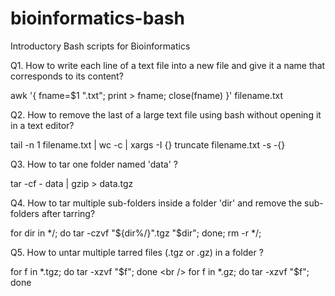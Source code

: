 # bioinformatics-bash
Introductory Bash scripts for Bioinformatics

Q1. How to write each line of a text file into a new file and give it a name that corresponds to its content?

awk '{ fname=$1 ".txt"; print > fname; close(fname) }' filename.txt

Q2. How to remove the last of a large text file using bash without opening it in a text editor?

tail -n 1 filename.txt | wc -c | xargs -I {} truncate filename.txt -s -{}

Q3. How to tar one folder named 'data' ?

tar -cf - data | gzip > data.tgz

Q4. How to tar multiple sub-folders inside a folder 'dir' and remove the sub-folders after tarring?

for dir in */; do tar -czvf "${dir%/}".tgz "$dir"; done; rm -r */;

Q5. How to untar multiple tarred files (.tgz or .gz) in a folder ?

for f in *.tgz; do tar -xzvf "$f"; done <br />
for f in *.gz; do tar -xzvf "$f"; done


